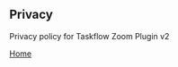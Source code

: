 ## Privacy

Privacy policy for Taskflow Zoom Plugin v2

[Home](https://jgullickson.github.io/taskflow-zoom/)
